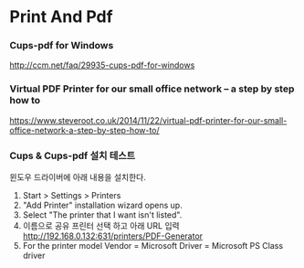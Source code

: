 # Print And Pdf

### Cups-pdf for Windows
http://ccm.net/faq/29935-cups-pdf-for-windows

### Virtual PDF Printer for our small office network – a step by step how to
https://www.steveroot.co.uk/2014/11/22/virtual-pdf-printer-for-our-small-office-network-a-step-by-step-how-to/

### Cups & Cups-pdf 설치 테스트
윈도우 드라이버에 아래 내용을 설치한다.
1. Start > Settings > Printers
2. "Add Printer" installation wizard opens up.
3. Select "The printer that I want isn't listed".
4. 이름으로 공유 프린터 선택 하고 아래 URL 입력
    http://192.168.0.132:631/printers/PDF-Generator
5. For the printer model
Vendor = Microsoft
Driver = Microsoft PS Class driver
